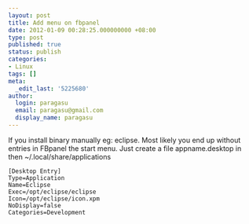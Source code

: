 ```yaml
---
layout: post
title: Add menu on fbpanel
date: 2012-01-09 00:28:25.000000000 +08:00
type: post
published: true
status: publish
categories:
- Linux
tags: []
meta:
  _edit_last: '5225680'
author:
  login: paragasu
  email: paragasu@gmail.com
  display_name: paragasu
---
```


If you install binary manually eg: eclipse. Most likely you end up without entries in FBpanel the start menu.
Just create a file appname.desktop in then ~/.local/share/applications

    [Desktop Entry]
    Type=Application
    Name=Eclipse
    Exec=/opt/eclipse/eclipse
    Icon=/opt/eclipse/icon.xpm
    NoDisplay=false
    Categories=Development
